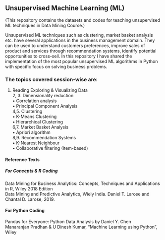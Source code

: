 ## Unsupervised Machine Learning (ML)
(This repository contains the datasets and codes for teaching unsupervised ML techniques in Data Mining Course.)

Unsupervised ML techniques such as clustering, market basket analysis etc. have several applications in the business management domain. They can be used to understand customers preferences, improve sales of product and services through recommendation systems, identify potential opportunities to cross-sell. In this repository I have shared the implementation of the most popular unsupervised ML algorithms in Python with specific focus on solving business problems.

### The topics covered session-wise are:

1. Reading Exploring & Visualizing Data<br/>
2, 3. Dimensionality reduction<br/>
   • Correlation analysis<br/>
   • Principal Component Analysis<br/>
4,5. Clustering<br/>
   • K-Means Clustering<br/>
   • Hierarchical Clustering<br/>
6,7. Market Basket Analysis<br/>
   • Apriori algorithm<br/>
8,9. Recommendation Systems<br/>
   • K-Nearest Neighbour<br/>
   • Collaborative filtering (Item-based)<br/>
        
#### Reference Texts
##### For Concepts & R Coding
Data Mining for Business Analytics:   Concepts, Techniques and Applications in R, Wiley 2018 Edition<br/>
Data Mining and Predictive Analytics, Wiely India. Daniel T. Larose and Chantal D. Larose, 2019.<br/>
#### For Python Coding
Pandas for Everyone: Python Data Analysis by Daniel Y. Chen<br/>
Manaranjan Pradhan & U Dinesh Kumar, “Machine Learning using Python”, Wiley<br/>
